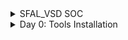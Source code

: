 
<details>
  <Summary> SFAL_VSD SOC</summary>

  This project is to create an SOC from specifications to netlist.
</details>
<details>
  <Summary> Day 0: Tools Installation</summary>

  All the instructions for installation of required tools can be found here:
  - **System Check**
  - 6GB RAM, 50 GB HDD
  - Ubuntu 20.04+
  - 4vCPU
  **TOOL CHECK**
  **Yosys**
  - $ sudo apt-get update
  - $ git clone https://github.com/YosysHQ/yosys.git
  - $ cd yosys
  - $ sudo apt install make (If make is not installed please install it) 
  - $ sudo apt-get install build-essential clang bison flex \
        libreadline-dev gawk tcl-dev libffi-dev git \
        graphviz xdot pkg-config python3 libboost-system-dev \
        libboost-python-dev libboost-filesystem-dev zlib1g-dev
  - $ make config-gcc
  - $ make 
  - $ sudo make install   
  **Iverilog** - Steps to install iverilog
  - sudo apt-get update
  - sudo apt-get install iverilog
  **GTKWAVE** - Steps to install gtkwave
  - sudo apt-get update
  - sudo apt install gtkwave
  **ngspice**
  After downloading the tarball from https://sourceforge.net/projects/ngspice/files/ to a local directory, unpack it using:
  - $ tar -zxvf ngspice-37.tar.gz
  - $ cd ngspice-37
  - $ mkdir release
  - $ cd release
  - $ ../configure  --with-x --with-readline=yes --disable-debug
  - $ make
  - $ sudo make install
  **magic**
  - $ sudo apt-get install m4
  - $ sudo apt-get install tcsh
  - $ sudo apt-get install csh
  - $ sudo apt-get install libx11-dev
  - $ sudo apt-get install tcl-dev tk-dev
  - $ sudo apt-get install libcairo2-dev
  - $ sudo apt-get install mesa-common-dev libglu1-mesa-dev
  - $ sudo apt-get install libncurses-dev
  - git clone https://github.com/RTimothyEdwards/magic
  - cd magic
  - ./configure
  - make
  - make install

</details>
